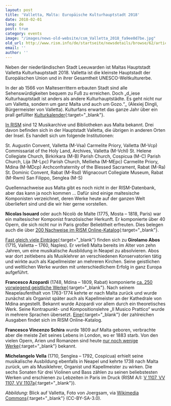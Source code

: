 ```yaml
---
layout: post
title: 'Valletta, Malta: Europäische Kulturhauptstadt 2018'
date: 2018-02-01
lang: de
post: true
category: events
image: "/images/news-old-website/csm_Valletta_2018_fa9ee0d7be.jpg"
old_url: http://www.rism.info/de/startseite/newsdetails/browse/62/article/64/valletta-malta-european-capital-of-culture-2018.html
email: ''
author: ''
---
```



Neben der niederländischen Stadt Leeuwarden ist Maltas Hauptstadt Valletta Kulturhauptstadt 2018. Valletta ist die kleinste Hauptstadt der Europäischen Union und in ihrer Gesamtheit UNESCO-Weltkulturerbe.

In der ab 1566 von Malteserrittern erbauten Stadt sind alle Sehenswürdigkeiten bequem zu Fuß zu erreichen. Doch „d_iese Kulturhauptstadt ist anders als andere Kulturhauptstädte. Es geht nicht nur um Valletta, sondern um ganz Malta und auch um Gozo.“_ (Alexiej Dingli, Bürgermeister von Valletta). Kulturfans erwartet das ganze Jahr über ein prall gefüllter [Kulturkalender](https://valletta2018.org/){:target="_blank"}.

[In RISM](/de/rism-bibliothekssigel.html) sind 12 Musikarchive und Bibliotheken aus Malta bekannt. Drei davon befinden sich in der Hauptstadt Valletta, die übrigen in anderen Orten der Insel. Es handelt sich um folgende Institutionen:

St. Augustin Convent, Valletta (M-Vsa)
Carmelite Priory, Valletta (M-Vcp)
Commissariat of the Holy Land, Archives, Valletta (M-Vchl)
St. Helene Collegiate Church, Birkirkara (M-B)
Parish Church, Cospicua (M-C)
Parish Church, Lija (M-Lpc)
Parish Church, Mellieha (M-MEpc)
Carmelite Priory, Mdina (M-MDcp)
Archconfraternity of the Blessed Sacrament, Rabat (M-Ra)
St. Dominic Convent, Rabat (M-Rsd)
Wignacourt Collegiate Museum, Rabat (M-Rwm)
San Filippo, Senglea (M-S)

Quellennachweise aus Malta gibt es noch nicht in der RISM-Datenbank, aber das kann ja noch kommen … Dafür sind einige maltesische Komponisten verzeichnet, deren Werke heute auf der ganzen Welt überliefert sind und die wir hier gerne vorstellen.

**Nicolas Isouard** oder auch Nicolò de Malte (1775, Mosta – 1818, Paris) war ein maltesischer Komponist französischer Herkunft. Er komponierte über 40 Opern, die sich nicht nur in Paris großer Beliebtheit erfreuten. Dies belegen auch die über [200 Nachweise im RISM Online-Katalog](https://opac.rism.info/search?View=rism&author=Isouard+Nicolas){:target="_blank"}.

[Fast gleich viele Einträge](https://opac.rism.info/search?View=rism&author=Abos+Girolamo){:target="_blank"} finden sich zu **Girolamo Abos** (1715, Valletta – 1760, Naples). Er verließ Malta bereits im Alter von zehn Jahren, um eine musikalische Ausbildung in Neapel zu absolvieren. Abos war dort zeitlebens als Musiklehrer an verschiedenen Konservatorien tätig und wirkte auch als Kapellmeister an mehreren Kirchen. Seine geistlichen und weltlichen Werke wurden mit unterschiedlichem Erfolg in ganz Europa aufgeführt.

**Francesco Azopardi** (1748, Mdina – 1809, Rabat) komponierte [ca. 250 vorwiegend geistliche Werke](https://opac.rism.info/search?View=rism&author=Azopardi+Francesco){:target="_blank"}. Nach seinem Neapelaufenthalt von 1763-1774 kehrte er nach Malta zurück und wurde zunächst als Organist später auch als Kapellmeister an der Kathedrale von Mdina angestellt. Bekannt wurde Azopardi vor allem durch ein theoretisches Werk. Seine Kontrapunkt- und Kompositionslehre „Il Musico Prattico“ wurde in mehrere Sprachen übersetzt. [Eine](https://opac.rism.info/search?id=00001000000006){:target="_blank"} der zahlreichen Ausgaben findet sich im RISM Online-Katalog.

**Francesco Vincenzo Schira** wurde 1809 auf Malta geboren, verbrachte aber die meiste Zeit seines Lebens in London, wo er 1883 starb. Von den vielen Opern, Arien und Romanzen sind heute [nur noch wenige Werke](https://opac.rism.info/search?View=rism&author=Schira+Francesco){:target="_blank"} bekannt.

**Michelangelo Vella** (1710, Senglea – 1792, Cospicua) erhielt seine musikalische Ausbildung ebenfalls in Neapel und kehrte 1738 nach Malta zurück, um als Musiklehrer, Organist und Kapellmeister zu wirken. Die sechs Sonaten für drei Violinen und Bass zählen zu seinen beliebstesten Werken und erschienen zu Lebzeiten in Paris im Druck (RISM A/I: [V 1107, VV 1107, VV 1107a](https://opac.rism.info/search?View=rism&author=Vella+Michelangelo){:target="_blank"}).



_Abbildung_: Blick auf Valletta, Foto von Joergsam, via [Wikimedia Commons](https://commons.wikimedia.org/wiki/File:VallettaAufMalta2000.JPG){:target="_blank"} (CC-BY-SA-3.0).

<script type="text/javascript">var switchTo5x=true;</script><script type="text/javascript" src="http://w.sharethis.com/button/buttons.js"></script><script type="text/javascript">stLight.options({publisher: "9b601438-1ce1-49d8-bfd7-9cff5df54c17", doNotHash: false, doNotCopy: false, hashAddressBar: false});</script>